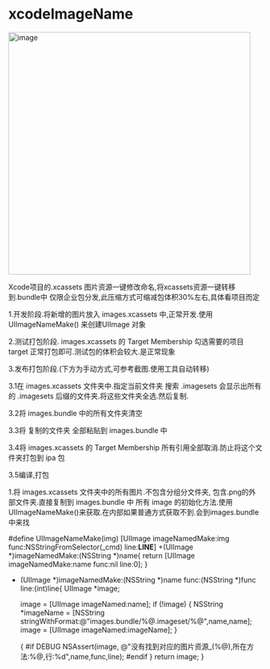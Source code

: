 # xcodeImageName

<img width="480" alt="image" src="https://user-images.githubusercontent.com/17351286/169740698-b800b572-72ae-42af-b12f-32c2100f93fe.png">

Xcode项目的.xcassets 图片资源一键修改命名,将xcassets资源一键转移到.bundle中
仅限企业包分发,此压缩方式可缩减包体积30%左右,具体看项目而定



1.开发阶段.将新增的图片放入 images.xcassets 中,正常开发.使用 UIImageNameMake() 来创建UIImage 对象

2.测试打包阶段. images.xcassets 的 Target Membership 勾选需要的项目 target 正常打包即可.测试包的体积会较大.是正常现象

3.发布打包阶段.(下方为手动方式,可参考截图.使用工具自动转移)

3.1在 images.xcassets 文件夹中.指定当前文件夹 搜索 .imagesets 会显示出所有的 .imagesets 后缀的文件夹.将这些文件夹全选.然后复制.

3.2将 images.bundle 中的所有文件夹清空

3.3将 复制的文件夹 全部粘贴到 images.bundle 中

3.4将 images.xcassets 的 Target Membership 所有引用全部取消.防止将这个文件夹打包到 ipa 包

3.5编译,打包


1.将 images.xcassets 文件夹中的所有图片.不包含分组分文件夹, 包含.png的外部文件夹.直接复制到 images.bundle 中
所有 image 的初始化方法.使用 UIImageNameMake()来获取.在内部如果普通方式获取不到.会到images.bundle中来找


#define UIImageNameMake(img) [UIImage imageNamedMake:img func:NSStringFromSelector(_cmd) line:__LINE__]
+(UIImage *)imageNamedMake:(NSString *)name{
    return [UIImage imageNamedMake:name func:nil line:0];
}

+ (UIImage *)imageNamedMake:(NSString *)name func:(NSString *)func line:(int)line{
    UIImage *image;
    
    image = [UIImage imageNamed:name];
    if (!image) {
        NSString *imageName = [NSString stringWithFormat:@"images.bundle/%@.imageset/%@",name,name];
        image = [UIImage imageNamed:imageName];
    }

    {
#if DEBUG
        NSAssert(image, @"没有找到对应的图片资源_(%@),所在方法:%@,行:%d",name,func,line);
#endif
    }
    return image;
}
